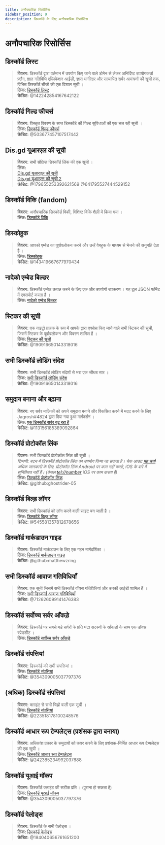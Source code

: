 ```yaml
---
title: अनौपचारिक रिसोर्सिस
sidebar_position: 9
description: डिस्कॉर्ड के लिए अनौपचारिक रिसोर्सिस
---
```


# अनौपचारिक रिसोर्सिस

## **डिस्कॉर्ड लिस्ट**
> __विवरण:__ डिस्कॉर्ड द्वारा वर्तमान में उपयोग किए जाने वाले डोमेन से लेकर अनिर्दिष्ट उपयोगकर्ता फ़्लैग, ज्ञात गतिविधि एप्लिकेशन आईडी, ज्ञात भागीदार और सत्यापित सर्वर आमंत्रणों की सूची तक, विभिन्न डिस्कॉर्ड चीज़ों की एक विशाल सूची ।   <br/>
__लिंक:__ [डिस्कॉर्ड लिस्ट](https://github.com/Delitefully/DiscordLists)   <br/>
__क्रेडिट:__ @142242854167642122

## **डिस्कॉर्ड गिल्ड फीचर्स**
> __विवरण:__ विस्तृत विवरण के साथ डिस्कॉर्ड की गिल्ड सुविधाओं की एक चल रही सूची ।   <br/>
__लिंक:__ [डिस्कॉर्ड गिल्ड फीचर्स](https://gist.github.com/Techy/ecc60b12e94f8fc8185f09b82aa91dd2)  <br/>
__क्रेडिट:__ @503677457107517442

## **Dis.gd यूआरएल की सूची**
> __विवरण:__ सभी संक्षिप्त डिस्कॉर्ड लिंक की एक सूची ।   <br/>
__लिंक:__  <br/>
[Dis.gd यूआरएल की सूची](https://herogamers.dev/dis.gd/)   <br/>
[Dis.gd यूआरएल की सूची 2](https://thecutefoxxy.com/discord-shortलिंकs)  <br/>
__क्रेडिट:__ @179655253392621569 @641795527444529152

## **डिस्कॉर्ड विकि** (fandom)
> __विवरण:__ अनौपचारिक डिस्कोर्ड विकी, विशिष्ट विकि शैली में किया गया ।   <br/>
__लिंक:__ [डिस्कॉर्ड विकि](https://discord.fandom.com/wiki/Discord) 

## **डिस्कोहुक** 
> __विवरण:__ आपको एम्बेड का पूर्वावलोकन करने और उन्हें वेबहुक के माध्यम से भेजने की अनुमति देता है ।   <br/>
__लिंक:__ [डिस्कोहुक](https://discohook.org/)   <br/>
__क्रेडिट:__ @143419667677970434

## **नादेको एम्बेड बिल्डर**
> __विवरण:__ डिस्कॉर्ड एम्बेड उत्पन्न करने के लिए एक और उपयोगी उपकरण । यह टूल JSON फॉर्मेट में एक्सपोर्ट करता है ।   <br/>
__लिंक:__ [नादेको एम्बेड बिल्डर](https://embedbuilder.nadekobot.me/) 

## **स्टिकर की सूची**
> __विवरण:__ एक नाइट्रो ग्राहक के रूप में आपके द्वारा एक्सेस किए जाने वाले सभी स्टिकर की सूची, जिसमें स्टिकर के पूर्वावलोकन और विवरण शामिल हैं ।   <br/>
__लिंक:__ [स्टिकर की सूची](https://stickers.advaith.io/)   <br/>
__क्रेडिट:__ @190916650143318016

## **सभी डिस्कॉर्ड लोडिंग संदेश**
> __विवरण:__ सभी डिस्कॉर्ड लोडिंग संदेशों से भरा एक जीथब सार ।  <br/>
__लिंक:__ [सभी डिस्कॉर्ड लोडिंग संदेश](https://gist.github.com/advaith1/540543d6a2b7fd66abdb0eb02c002f88)  <br/>
__क्रेडिट:__ @190916650143318016

## **समुदाय बनाना और बढ़ाना**
> __विवरण:__ नए सर्वर मालिकों को अपने समुदाय बनाने और विकसित करने में मदद करने के लिए Jagrosh#4824 द्वारा दिया गया हुआ मार्गदर्शन ।   <br/>
__लिंक:__ [एक डिस्कॉर्ड सर्वर बढ़ रहा है](https://gist.github.com/jagrosh/342324d7084c9ebdac2fa3d0cd759d10)   <br/>
__क्रेडिट:__ @113156185389092864

## **डिस्कॉर्ड प्रोटोकॉल लिंक**
> __विवरण:__ सभी डिस्कॉर्ड प्रोटोकॉल लिंक की सूची ।   <br/>
*टिप्पणी: बटन में डिस्कॉर्ड प्रोटोकॉल लिंक का उपयोग किया जा सकता है। चेक आउट [यह चर्चा](https://github.com/discord/discord-api-docs/discussions/3347#discussioncomment-1405699) अधिक जानकारी के लिए. प्रोटोकॉल लिंक Android पर काम नहीं करते, iOS के बारे में सुनिश्चित नहीं हैं। (केवल <tel://number> iOS पर काम करता है)*   <br/>
__लिंक:__ [डिस्कॉर्ड प्रोटोकॉल लिंक](https://gist.github.com/ghostrider-05/8f1a0bfc27c7c4509b4ea4e8ce718af0)   <br/>
__क्रेडिट:__ @github:ghostrider-05

## **डिस्कॉर्ड बिल्ड़ लॉगर**
> __विवरण:__ सभी डिस्कॉर्ड को लॉग करने वाली साइट बन जाती है ।   <br/>
__लिंक:__ [डिस्कॉर्ड बिल्ड़ लॉगर](https://discord.sale/)  
__क्रेडिट:__ @545581357812678656

## **डिस्कॉर्ड मार्कडाउन गाइड**
> __विवरण:__ डिस्कॉर्ड मार्कडाउन के लिए एक गहन मार्गदर्शिका ।  <br/>
__लिंक:__ [डिस्कॉर्ड मार्कडाउन गाइड](https://gist.github.com/matthewzring/9f7bbfd102003963f9be7dbcf7d40e51)  <br/>
__क्रेडिट:__ @github:matthewzring

## **सभी डिस्कॉर्ड आवाज गतिविधियाँ**
> __विवरण:__ एक सूची जिसमें सभी डिस्कॉर्ड वॉयस गतिविधियां और उनकी आईडी शामिल हैं ।   <br/>
__लिंक:__ [सभी डिस्कॉर्ड आवाज गतिविधियाँ](https://gist.github.com/GeneralSadaf/42d91a2b6a93a7db7a39208f2d8b53ad)   <br/>
__क्रेडिट:__ @712626099141476383
 
## **डिस्कॉर्ड सर्वोच्च सर्वर आँकड़े**
> __विवरण:__ डिस्कॉर्ड पर सबसे बड़े सर्वरों के प्रति घंटा सदस्यों के आँकड़ों के साथ एक डॉक्स स्प्रेडशीट ।   <br/>
__लिंक:__ [डिस्कॉर्ड सर्वोच्च सर्वर आँकड़े](https://docs.google.com/spreadsheets/d/1gRQ44Goa8x_M714pSmPXLHW3BAK5LzWzRn1MVXPeVn4/edit#gid=0)

## **डिस्कॉर्ड संपत्तियां**
> __विवरण:__ डिस्कॉर्ड की सभी संपत्तियां ।   <br/>
__लिंक:__ [डिस्कॉर्ड संपत्तियां](https://www.figma.com/community/file/992144378612759941/Discord-Resources)   <br/>
__क्रेडिट:__ @354309005037797376

## **(अधिक) डिस्कॉर्ड संपत्तियां**
> __विवरण:__ क्लाइंट से सभी चिह्नों वाली एक सूची ।   <br/>
__लिंक:__ [डिस्कॉर्ड संपत्तियां](https://gitlab.com/derpystuff/discord-asset-datamining )   <br/>
__क्रेडिट:__ @223518178100248576

## **डिस्कॉर्ड आधार रूप टेम्पलेट्स** (प्रशंसक द्वारा बनाया)
> __विवरण:__ अधिकांश प्रकार के समुदायों को कवर करने के लिए प्रशंसक-निर्मित आधार रूप टेम्पलेट्स की एक सूची ।  <br/>
__लिंक:__ [डिस्कॉर्ड आधार रूप टेम्पलेट्स](https://gist.github.com/srnyx/12922980e75cf14508990bb36a6989a9)  <br/>
__क्रेडिट:__ @242385234992037888

## **डिस्कॉर्ड यूआई मॉकप**
> __विवरण:__ डिस्कॉर्ड क्लाइंट की सटीक प्रति । (पुराना हो सकता है)   <br/>
__लिंक:__ [डिस्कॉर्ड यूआई मॉकप](https://www.figma.com/community/file/994323951589690341/Discord-Desktop-UI)   <br/>
__क्रेडिट:__ @354309005037797376

## **डिस्कॉर्ड पेलोड्स**
> __विवरण:__ डिस्कॉर्ड के सभी पेलोड्स ।   <br/>
__लिंक:__ [डिस्कॉर्ड पेलोड्स](https://github.com/discord-payloads/discord-payloads)   <br/>
__क्रेडिट:__ @184040656761651200
